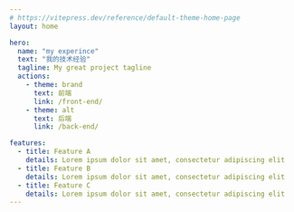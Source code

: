 ```yaml
---
# https://vitepress.dev/reference/default-theme-home-page
layout: home

hero:
  name: "my experince"
  text: "我的技术经验"
  tagline: My great project tagline
  actions:
    - theme: brand
      text: 前端
      link: /front-end/
    - theme: alt
      text: 后端
      link: /back-end/

features:
  - title: Feature A
    details: Lorem ipsum dolor sit amet, consectetur adipiscing elit
  - title: Feature B
    details: Lorem ipsum dolor sit amet, consectetur adipiscing elit
  - title: Feature C
    details: Lorem ipsum dolor sit amet, consectetur adipiscing elit
---
```


